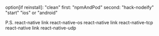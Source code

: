 option[if reinstall]: "clean" 
first: "npmAndPod"
second: "hack-nodeify"
"start"
"ios" or "android"

P.S.
react-native link react-native-os
react-native link react-native-tcp
react-native link react-native-udp
